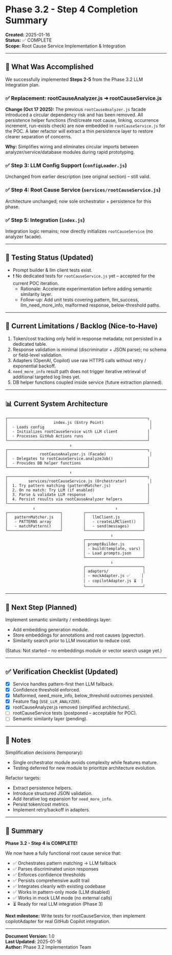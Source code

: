 # Phase 3.2 - Step 4 Completion Summary
**Created:** 2025-01-16  
**Status:** ✅ COMPLETE  
**Scope:** Root Cause Service Implementation & Integration

<!-- Updated Oct 17 2025: rootCauseAnalyzer.js removed; persistence logic lives in service -->

---

## 🏁 What Was Accomplished

We successfully implemented **Steps 2-5** from the Phase 3.2 LLM Integration plan.

### ✅ Replacement: rootCauseAnalyzer.js ➜ rootCauseService.js
**Change (Oct 17 2025):** The previous `rootCauseAnalyzer.js` facade introduced a circular dependency risk and has been removed. All persistence helper functions (find/create root cause, linking, occurrence increment, run-exists check) are now embedded in `rootCauseService.js` for the POC. A later refactor will extract a thin persistence layer to restore clearer separation of concerns.

**Why:** Simplifies wiring and eliminates circular imports between analyzer/service/database modules during rapid prototyping.

### ✅ Step 3: LLM Config Support (`configLoader.js`)
Unchanged from earlier description (see original section) – still valid.

### ✅ Step 4: Root Cause Service (`services/rootCauseService.js`)
Architecture unchanged; now sole orchestrator + persistence for this phase.

### ✅ Step 5: Integration (`index.js`)
Integration logic remains; now directly initializes `rootCauseService` (no analyzer facade).

---

## 🧪 Testing Status (Updated)
- Prompt builder & llm client tests exist.
- ❗ No dedicated tests for `rootCauseService.js` yet – accepted for the current POC iteration.
  - Rationale: Accelerate experimentation before adding semantic similarity layer.
  - Follow-up: Add unit tests covering pattern, llm_success, llm_need_more_info, malformed response, below-threshold paths.

---

## 📌 Current Limitations / Backlog (Nice-to-Have)
1. Token/cost tracking only held in response metadata; not persisted in a dedicated table.
2. Response validation is minimal (discriminator + JSON parse); no schema or field-level validation.
3. Adapters (OpenAI, Copilot) use raw HTTPS calls without retry / exponential backoff.
4. `need_more_info` result path does not trigger iterative retrieval of additional targeted log lines yet.
5. DB helper functions coupled inside service (future extraction planned).

---

## 📊 Current System Architecture

```
┌─────────────────────────────────────────────────────────────┐
│                    index.js (Entry Point)                    │
│  - Loads config                                              │
│  - Initializes rootCauseService with LLM client             │
│  - Processes GitHub Actions runs                            │
└─────────────────────────────────────────────────────────────┘
                            ↓
┌─────────────────────────────────────────────────────────────┐
│              rootCauseAnalyzer.js (Facade)                   │
│  - Delegates to rootCauseService.analyzeJob()               │
│  - Provides DB helper functions                             │
└─────────────────────────────────────────────────────────────┘
                            ↓
┌─────────────────────────────────────────────────────────────┐
│         services/rootCauseService.js (Orchestrator)          │
│  1. Try pattern matching (patternMatcher.js)                │
│  2. On no match: Try LLM (if enabled)                       │
│  3. Parse & validate LLM response                           │
│  4. Persist results via rootCauseAnalyzer helpers           │
└─────────────────────────────────────────────────────────────┘
            ↓                                   ↓
┌───────────────────────┐         ┌─────────────────────────┐
│   patternMatcher.js   │         │   llmClient.js          │
│   - PATTERNS array    │         │   - createLLMClient()   │
│   - matchPattern()    │         │   - send(messages)      │
└───────────────────────┘         └─────────────────────────┘
                                              ↓
                                  ┌─────────────────────────┐
                                  │ promptBuilder.js        │
                                  │ - build(template, vars) │
                                  │ - Load prompts.json     │
                                  └─────────────────────────┘
                                              ↓
                                  ┌─────────────────────────┐
                                  │ adapters/               │
                                  │ - mockAdapter.js ✅     │
                                  │ - copilotAdapter.js ⏳  │
                                  └─────────────────────────┘
```

---

## 🚧 Next Step (Planned)
Implement semantic similarity / embeddings layer:
- Add embedding generation module.
- Store embeddings for annotations and root causes (pgvector).
- Similarity search prior to LLM invocation to reduce cost.

(Status: Not started – no embeddings module or vector search usage yet.)

---

## ✅ Verification Checklist (Updated)
- [x] Service handles pattern-first then LLM fallback.
- [x] Confidence threshold enforced.
- [x] Malformed, need_more_info, below_threshold outcomes persisted.
- [x] Feature flag (`USE_LLM_ANALYZER`).
- [x] rootCauseAnalyzer.js removed (simplified architecture).
- [ ] rootCauseService tests (postponed – acceptable for POC).
- [ ] Semantic similarity layer (pending).

---

## 📝 Notes
Simplification decisions (temporary):
- Single orchestrator module avoids complexity while features mature.
- Testing deferred for new module to prioritize architecture evolution.

Refactor targets:
- Extract persistence helpers.
- Introduce structured JSON validation.
- Add iterative log expansion for `need_more_info`.
- Persist token/cost metrics.
- Implement retry/backoff in adapters.

---

## 🎉 Summary

**Phase 3.2 - Step 4 is COMPLETE!**

We now have a fully functional root cause service that:
- ✅ Orchestrates pattern matching → LLM fallback
- ✅ Parses discriminated union responses
- ✅ Enforces confidence thresholds
- ✅ Persists comprehensive audit trail
- ✅ Integrates cleanly with existing codebase
- ✅ Works in pattern-only mode (LLM disabled)
- ✅ Works in mock LLM mode (no external calls)
- ⏳ Ready for real LLM integration (Phase 3)

**Next milestone:** Write tests for rootCauseService, then implement copilotAdapter for real GitHub Copilot integration.

---

**Document Version:** 1.0  
**Last Updated:** 2025-01-16  
**Author:** Phase 3.2 Implementation Team
